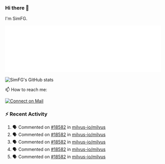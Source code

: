### Hi there 👋

I'm SimFG.

![Metrics](/metrics.plugin.followup.user.svg)

![SimFG's GitHub stats](https://github-readme-stats.vercel.app/api?username=SimFG&show_icons=true&theme=radical&count_private=true)

📫 How to reach me:

[![Connect on Mail](https://img.shields.io/badge/Ask%20me-anything-1abc9c.svg)](mailto:1142838399@qq.com)

### :zap: Recent Activity

<!--START_SECTION:activity-->
1. 🗣 Commented on [#18582](https://github.com/milvus-io/milvus/issues/18582) in [milvus-io/milvus](https://github.com/milvus-io/milvus)
2. 🗣 Commented on [#18582](https://github.com/milvus-io/milvus/issues/18582) in [milvus-io/milvus](https://github.com/milvus-io/milvus)
3. 🗣 Commented on [#18582](https://github.com/milvus-io/milvus/issues/18582) in [milvus-io/milvus](https://github.com/milvus-io/milvus)
4. 🗣 Commented on [#18582](https://github.com/milvus-io/milvus/issues/18582) in [milvus-io/milvus](https://github.com/milvus-io/milvus)
5. 🗣 Commented on [#18582](https://github.com/milvus-io/milvus/issues/18582) in [milvus-io/milvus](https://github.com/milvus-io/milvus)
<!--END_SECTION:activity-->

